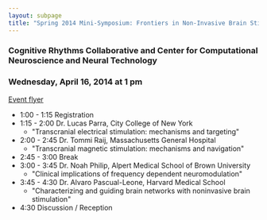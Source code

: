 ```yaml
---
layout: subpage
title: "Spring 2014 Mini-Symposium: Frontiers in Non-Invasive Brain Stimulation"
---
```

### Cognitive Rhythms Collaborative and Center for Computational Neuroscience and Neural Technology

### Wednesday, April 16, 2014 at 1 pm
[Event flyer](CRC2014F-Mini-Symposium.pdf)

* 1:00 - 1:15  Registration
* 1:15 - 2:00  Dr. Lucas Parra, City College of New York
  * "Transcranial electrical stimulation: mechanisms and targeting"
* 2:00 - 2:45 Dr. Tommi Raij, Massachusetts General Hospital
  * "Transcranial magnetic stimulation: mechanisms and navigation"
* 2:45 - 3:00  Break
* 3:00 - 3:45  Dr. Noah Philip, Alpert Medical School of Brown University
  * "Clinical implications of frequency dependent neuromodulation"
* 3:45 - 4:30  Dr. Alvaro Pascual-Leone, Harvard Medical School
  * "Characterizing and guiding brain networks with noninvasive brain stimulation"
* 4:30    Discussion / Reception
